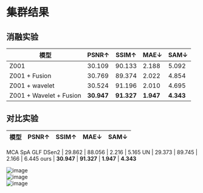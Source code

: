 # 集群结果 
## 消融实验  
模型 | PSNR↑ | SSIM↑  | MAE↓ | SAM↓ | 
--- | --- | --- | --- | --- |
Z001 | 30.109 | 90.133 | 2.188 | 5.092
Z001 + Fusion |  30.769 | 89.374 | 2.022 | 4.854
Z001 + wavelet | 30.524 | 91.196 | 2.010 | 4.695
Z001 + Wavelet + Fusion | **30.947** | **91.327** | **1.947** | **4.343**

## 对比实验  
模型 | PSNR↑ | SSIM↑  | MAE↓ | SAM↓ | 
--- | --- | --- | --- | --- |
MCA 
SpA 
GLF 
DSen2 | 29.862 | 88.056 | 2.216 | 5.165
UN | 29.373 | 89.745 | 2.166 | 6.445
ours |  **30.947** | **91.327** | **1.947** | **4.343**


![image](https://github.com/ZYJ-Group/Tanghy/assets/94824386/169a1cd5-9ce2-44c5-80dd-8e4df2fece6d)  
![image](https://github.com/ZYJ-Group/Tanghy/assets/94824386/0882016b-9955-4ad5-a707-d50522ee9d38)  
![image](https://github.com/ZYJ-Group/Tanghy/assets/94824386/c9f9a467-39f0-4508-8d4f-de0fa18b22d4)  

